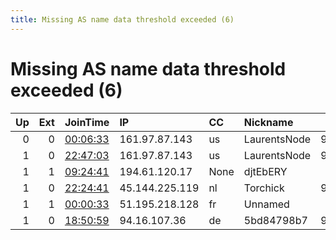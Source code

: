 ```yaml
---
title: Missing AS name data threshold exceeded (6)
---
```


# Missing AS name data threshold exceeded (6)

|   Up |   Ext | JoinTime                                                                                            | IP             | CC   | Nickname     |   ORp |   Dirp | Version   | Contact                   | OS    |   eFamMembers |
|-----:|------:|:----------------------------------------------------------------------------------------------------|:---------------|:-----|:-------------|------:|-------:|:----------|:--------------------------|:------|--------------:|
|    0 |     0 | [00:06:33](https://metrics.torproject.org/rs.html#details/AADD054874A77EC1C7675495E982B6457D2A6AD4) | 161.97.87.143  | us   | LaurentsNode |  9001 |      0 | 0.4.5.6   | bitcoin:bc1q0837zsl8lmjm7 | Linux |             1 |
|    1 |     0 | [22:47:03](https://metrics.torproject.org/rs.html#details/43D18320104441F198DE7AD638E95BC77963F5F1) | 161.97.87.143  | us   | LaurentsNode |  9001 |      0 | 0.4.5.6   | bitcoin:bc1q0837zsl8lmjm7 | Linux |             1 |
|    1 |     1 | [09:24:41](https://metrics.torproject.org/rs.html#details/6B4C991B8855D6F82494F69406A6FB7617839DBA) | 194.61.120.17  | None | djtEbERY     |   443 |     80 | 0.4.5.6   | samemetal587@mail.ru      | Linux |             1 |
|    1 |     0 | [22:24:41](https://metrics.torproject.org/rs.html#details/91D129CEBBC3F1BE27BCF8019F1F7A8B0F27E1C2) | 45.144.225.119 | nl   | Torchick     |  9001 |   9030 | 0.4.5.6   | james at Charles dot onio | Linux |             1 |
|    1 |     1 | [00:00:33](https://metrics.torproject.org/rs.html#details/6AA674AE2E3802AE03230A5D815A6204FB9C815E) | 51.195.218.128 | fr   | Unnamed      |   443 |     80 | 0.4.4.7   | None                      | Linux |             1 |
|    1 |     0 | [18:50:59](https://metrics.torproject.org/rs.html#details/72203B3F42901733EC502479B9D9A8D51369D433) | 94.16.107.36   | de   | 5bd84798b7   |  9001 |   9030 | 0.4.5.6   | None                      | Linux |             1 |

